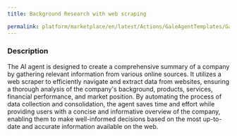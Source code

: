 ```yaml
---
title: Background Research with web scraping

permalink: platform/marketplace/en/latest/Actions/GaleAgentTemplates/GaleTL_014
---
```

### Description

The AI agent is designed to create a comprehensive summary of a company by gathering relevant information from various online sources. It utilizes a web scraper to efficiently navigate and extract data from websites, ensuring a thorough analysis of the company's background, products, services, financial performance, and market position. By automating the process of data collection and consolidation, the agent saves time and effort while providing users with a concise and informative overview of the company, enabling them to make well-informed decisions based on the most up-to-date and accurate information available on the web.